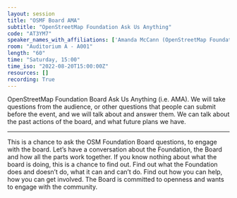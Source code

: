 ```yaml
---
layout: session
title: "OSMF Board AMA"
subtitle: "OpenStreetMap Foundation Ask Us Anything"
code: "AT3YM7"
speaker_names_with_affiliations: ['Amanda McCann (OpenStreetMap Foundation)']
room: "Auditorium A - A001"
length: "60"
time: "Saturday, 15:00"
time_iso: "2022-08-20T15:00:00Z"
resources: []
recording: True
---
```


OpenStreetMap Foundation Board Ask Us Anything (i.e. AMA). We will take questions from the audience, or other questions that people can submit before the event, and we will talk about and answer them. We can talk about the past actions of the board, and what future plans we have.

<hr>

This is a chance to ask the OSM Foundation Board questions, to engage with the board. Let’s have a conversation about the Foundation, the Board and how all the parts work together. If you know nothing about what the board is doing, this is a chance to find out. Find out what the Foundation does and doesn’t do, what it can and can’t do. Find out how you can help, how you can get involved. The Board is committed to openness and wants to engage with the community.

